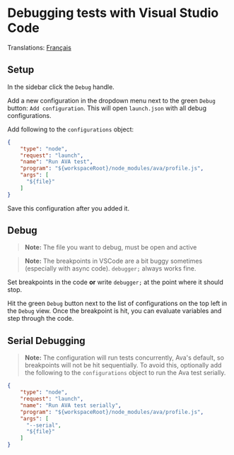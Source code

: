 # Debugging tests with Visual Studio Code

Translations: [Français](https://github.com/avajs/ava-docs/blob/master/fr_FR/docs/recipes/debugging-with-vscode.md)

## Setup

In the sidebar click the `Debug` handle.

Add a new configuration in the dropdown menu next to the green `Debug` button: `Add configuration`. This will open `launch.json` with all debug configurations.

Add following to the `configurations` object:

```json
{
	"type": "node",
	"request": "launch",
	"name": "Run AVA test",
	"program": "${workspaceRoot}/node_modules/ava/profile.js",
	"args": [
	  "${file}"
	]
}
```

Save this configuration after you added it.

## Debug

> **Note:** The file you want to debug, must be open and active

> **Note:** The breakpoints in VSCode are a bit buggy sometimes (especially with async code). `debugger;` always works fine.

Set breakpoints in the code **or** write `debugger;` at the point where it should stop.

Hit the green `Debug` button next to the list of configurations on the top left in the `Debug` view. Once the breakpoint is hit, you can evaluate variables and step through the code.

## Serial Debugging

> **Note:** The configuration will run tests concurrently, Ava's default, so breakpoints will not be hit sequentially.  To avoid this, optionally add the following to the `configurations` object to run the Ava test serially.

```json
{
	"type": "node",
	"request": "launch",
	"name": "Run AVA test serially",
	"program": "${workspaceRoot}/node_modules/ava/profile.js",
	"args": [
	  "--serial",
	  "${file}"
	]
}
```

